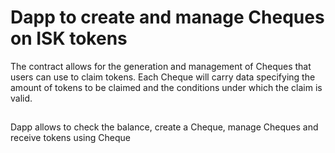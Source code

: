# Dapp to create and manage Cheques on ISK tokens

The contract allows for the generation and management of Cheques that users can use to claim tokens. Each Cheque will carry data specifying the amount of tokens to be claimed and the conditions under which the claim is valid.

##

Dapp allows to check the balance, create a Cheque, manage Cheques and receive tokens using Cheque

###
